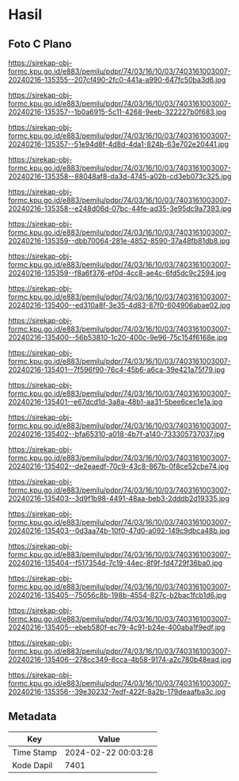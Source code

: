 # Hasil

## Foto C Plano

https://sirekap-obj-formc.kpu.go.id/e883/pemilu/pdpr/74/03/16/10/03/7403161003007-20240216-135355--207cf490-2fc0-441a-a990-647fc50ba3d6.jpg

https://sirekap-obj-formc.kpu.go.id/e883/pemilu/pdpr/74/03/16/10/03/7403161003007-20240216-135357--1b0a6915-5c11-4268-9eeb-322227b0f683.jpg

https://sirekap-obj-formc.kpu.go.id/e883/pemilu/pdpr/74/03/16/10/03/7403161003007-20240216-135357--51e94d8f-4d8d-4da1-824b-63e702e20441.jpg

https://sirekap-obj-formc.kpu.go.id/e883/pemilu/pdpr/74/03/16/10/03/7403161003007-20240216-135358--88048af8-da3d-4745-a02b-cd3eb073c325.jpg

https://sirekap-obj-formc.kpu.go.id/e883/pemilu/pdpr/74/03/16/10/03/7403161003007-20240216-135358--e248d06d-07bc-44fe-ad35-3e95dc9a7393.jpg

https://sirekap-obj-formc.kpu.go.id/e883/pemilu/pdpr/74/03/16/10/03/7403161003007-20240216-135359--dbb70064-281e-4852-8590-37a48fb81db8.jpg

https://sirekap-obj-formc.kpu.go.id/e883/pemilu/pdpr/74/03/16/10/03/7403161003007-20240216-135359--f8a6f376-ef0d-4cc8-ae4c-6fd5dc9c2594.jpg

https://sirekap-obj-formc.kpu.go.id/e883/pemilu/pdpr/74/03/16/10/03/7403161003007-20240216-135400--ed310a8f-3e35-4d83-87f0-604906abae02.jpg

https://sirekap-obj-formc.kpu.go.id/e883/pemilu/pdpr/74/03/16/10/03/7403161003007-20240216-135400--56b53810-1c20-400c-9e96-75c154f6168e.jpg

https://sirekap-obj-formc.kpu.go.id/e883/pemilu/pdpr/74/03/16/10/03/7403161003007-20240216-135401--7f596f90-76c4-45b6-a6ca-39e421a75f79.jpg

https://sirekap-obj-formc.kpu.go.id/e883/pemilu/pdpr/74/03/16/10/03/7403161003007-20240216-135401--e67dcd1d-3a8a-48b1-aa31-5bee6cec1e1a.jpg

https://sirekap-obj-formc.kpu.go.id/e883/pemilu/pdpr/74/03/16/10/03/7403161003007-20240216-135402--bfa65310-a018-4b7f-a140-733305737037.jpg

https://sirekap-obj-formc.kpu.go.id/e883/pemilu/pdpr/74/03/16/10/03/7403161003007-20240216-135402--de2eaedf-70c9-43c8-867b-0f8ce52cbe74.jpg

https://sirekap-obj-formc.kpu.go.id/e883/pemilu/pdpr/74/03/16/10/03/7403161003007-20240216-135403--3d9f1b98-4491-48aa-beb3-2dddb2d19335.jpg

https://sirekap-obj-formc.kpu.go.id/e883/pemilu/pdpr/74/03/16/10/03/7403161003007-20240216-135403--0d3aa74b-10f0-47d0-a092-149c9dbca48b.jpg

https://sirekap-obj-formc.kpu.go.id/e883/pemilu/pdpr/74/03/16/10/03/7403161003007-20240216-135404--f517354d-7c19-44ec-8f9f-fd4729f36ba0.jpg

https://sirekap-obj-formc.kpu.go.id/e883/pemilu/pdpr/74/03/16/10/03/7403161003007-20240216-135405--75056c8b-198b-4554-827c-b2bac1fcb1d6.jpg

https://sirekap-obj-formc.kpu.go.id/e883/pemilu/pdpr/74/03/16/10/03/7403161003007-20240216-135405--ebeb580f-ec79-4c91-b24e-400aba1f9edf.jpg

https://sirekap-obj-formc.kpu.go.id/e883/pemilu/pdpr/74/03/16/10/03/7403161003007-20240216-135406--278cc349-6cca-4b58-9174-a2c780b48ead.jpg

https://sirekap-obj-formc.kpu.go.id/e883/pemilu/pdpr/74/03/16/10/03/7403161003007-20240216-135356--39e30232-7edf-422f-8a2b-179deaafba3c.jpg


## Metadata

| Key        | Value               |
| ---------- | ------------------- |
| Time Stamp | 2024-02-22 00:03:28 |
| Kode Dapil | 7401                |



